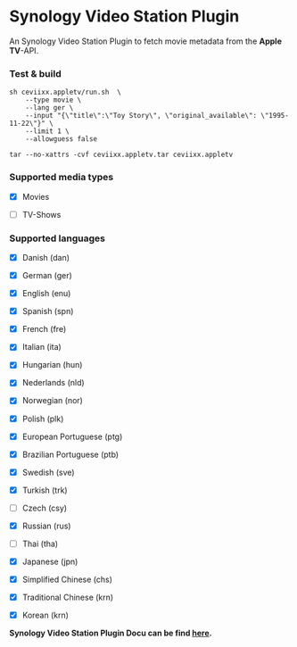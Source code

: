# Synology Video Station Plugin
An Synology Video Station Plugin to fetch movie metadata from the **Apple TV**-API.

### Test & build
```
sh ceviixx.appletv/run.sh  \
    --type movie \
    --lang ger \
    --input "{\"title\":\"Toy Story\", \"original_available\": \"1995-11-22\"}" \
    --limit 1 \
    --allowguess false
```

```
tar --no-xattrs -cvf ceviixx.appletv.tar ceviixx.appletv
```



### Supported media types
- [x] Movies
- [ ] TV-Shows


### Supported languages
- [x] Danish (dan)
- [x] German (ger)
- [x] English (enu)
- [x] Spanish (spn)
- [x] French (fre)
- [x] Italian (ita)
- [x] Hungarian (hun)
- [x] Nederlands (nld)
- [x] Norwegian (nor)
- [x] Polish (plk)
- [x] European Portuguese (ptg)
- [x] Brazilian Portuguese (ptb)
- [x] Swedish (sve)
- [x] Turkish (trk)
- [ ] Czech (csy)
- [x] Russian (rus)
- [ ] Thai (tha)
- [x] Japanese (jpn)
- [x] Simplified Chinese (chs)
- [x] Traditional Chinese (krn)
- [x] Korean (krn)



**Synology Video Station Plugin Docu can be find [here](https://download.synology.com/download/Document/Software/DeveloperGuide/Package/VideoStation/All/enu/Synology_Video_Station_API_enu.pdf).**
